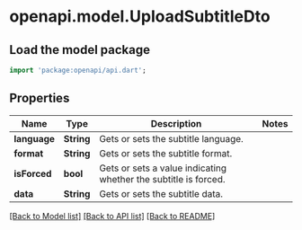 # openapi.model.UploadSubtitleDto

## Load the model package
```dart
import 'package:openapi/api.dart';
```

## Properties
Name | Type | Description | Notes
------------ | ------------- | ------------- | -------------
**language** | **String** | Gets or sets the subtitle language. | 
**format** | **String** | Gets or sets the subtitle format. | 
**isForced** | **bool** | Gets or sets a value indicating whether the subtitle is forced. | 
**data** | **String** | Gets or sets the subtitle data. | 

[[Back to Model list]](../README.md#documentation-for-models) [[Back to API list]](../README.md#documentation-for-api-endpoints) [[Back to README]](../README.md)


